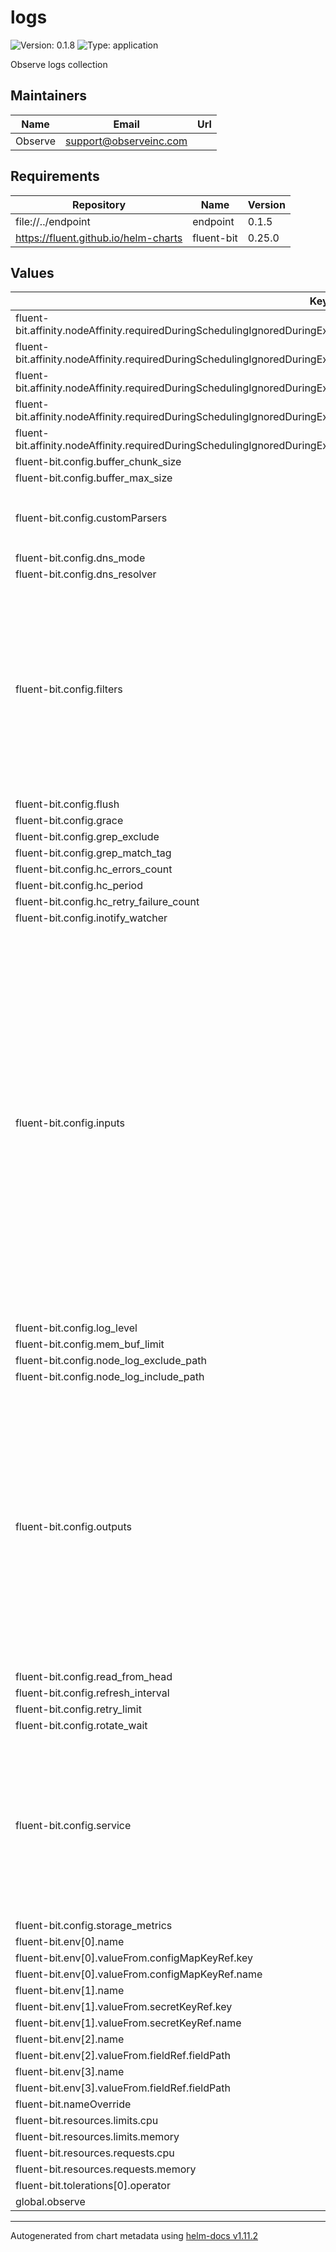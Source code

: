 # logs

![Version: 0.1.8](https://img.shields.io/badge/Version-0.1.8-informational?style=flat-square) ![Type: application](https://img.shields.io/badge/Type-application-informational?style=flat-square)

Observe logs collection

## Maintainers

| Name | Email | Url |
| ---- | ------ | --- |
| Observe | <support@observeinc.com> |  |

## Requirements

| Repository | Name | Version |
|------------|------|---------|
| file://../endpoint | endpoint | 0.1.5 |
| https://fluent.github.io/helm-charts | fluent-bit | 0.25.0 |

## Values

| Key | Type | Default | Description |
|-----|------|---------|-------------|
| fluent-bit.affinity.nodeAffinity.requiredDuringSchedulingIgnoredDuringExecution.nodeSelectorTerms[0].matchExpressions[0].key | string | `"observeinc.com/unschedulable"` |  |
| fluent-bit.affinity.nodeAffinity.requiredDuringSchedulingIgnoredDuringExecution.nodeSelectorTerms[0].matchExpressions[0].operator | string | `"DoesNotExist"` |  |
| fluent-bit.affinity.nodeAffinity.requiredDuringSchedulingIgnoredDuringExecution.nodeSelectorTerms[0].matchExpressions[1].key | string | `"kubernetes.io/os"` |  |
| fluent-bit.affinity.nodeAffinity.requiredDuringSchedulingIgnoredDuringExecution.nodeSelectorTerms[0].matchExpressions[1].operator | string | `"NotIn"` |  |
| fluent-bit.affinity.nodeAffinity.requiredDuringSchedulingIgnoredDuringExecution.nodeSelectorTerms[0].matchExpressions[1].values[0] | string | `"windows"` |  |
| fluent-bit.config.buffer_chunk_size | string | `"32k"` |  |
| fluent-bit.config.buffer_max_size | string | `"256k"` |  |
| fluent-bit.config.customParsers | string | `"[PARSER]\n    Name        kube-custom\n    Format      regex\n    Regex       (?<podName>[a-z0-9](?:[-a-z0-9]*[a-z0-9])?(?:\\.[a-z0-9]([-a-z0-9]*[a-z0-9])?)*)_(?<namespace>[^_]+)_(?<containerName>.+)-(?<containerId>[a-f0-9]{64})\\.log$\n"` |  |
| fluent-bit.config.dns_mode | string | `"UDP"` |  |
| fluent-bit.config.dns_resolver | string | `"LEGACY"` |  |
| fluent-bit.config.filters | string | `"[FILTER]\n    Name                record_modifier\n    Alias               add_nodename\n    Match               *\n    Record              nodeName ${NODE}\n\n[FILTER]\n    Name                parser\n    Alias               parse_filename\n    Match               k8slogs\n    Key_Name            filename\n    Reserve_Data        True\n    Parser              kube-custom\n\n[FILTER]\n    Name                record_modifier\n    Alias               filter_docker\n    Match               k8slogs\n    Whitelist_key       containerId\n    Whitelist_key       containerName\n    Whitelist_key       log\n    Whitelist_key       podName\n    Whitelist_key       namespace\n    Whitelist_key       nodeName\n\n[FILTER]\n    Name                grep\n    Alias               exclude\n    Match               {{.Values.config.grep_match_tag}}\n    Exclude             {{.Values.config.grep_exclude}}\n"` |  |
| fluent-bit.config.flush | int | `2` |  |
| fluent-bit.config.grace | int | `10` |  |
| fluent-bit.config.grep_exclude | string | `"nomatch ^$"` |  |
| fluent-bit.config.grep_match_tag | string | `"nothing"` |  |
| fluent-bit.config.hc_errors_count | int | `5` |  |
| fluent-bit.config.hc_period | int | `10` |  |
| fluent-bit.config.hc_retry_failure_count | int | `5` |  |
| fluent-bit.config.inotify_watcher | string | `"true"` |  |
| fluent-bit.config.inputs | string | `"[INPUT]\n    Name                tail\n    Tag                 k8slogs\n    Alias               k8slogs\n    Path                /var/log/containers/*.log\n    Path_Key            filename\n    DB                  /var/log/flb_kube_${NAMESPACE}.db\n    Skip_Long_Lines     On\n    Read_From_Head      {{.Values.config.read_from_head}}\n    Mem_Buf_Limit       {{.Values.config.mem_buf_limit}}\n    Buffer_Chunk_Size   {{.Values.config.buffer_chunk_size}}\n    Buffer_Max_Size     {{.Values.config.buffer_max_size}}\n    Rotate_Wait         {{.Values.config.rotate_wait}}\n    Refresh_Interval    {{.Values.config.refresh_interval}}\n    Inotify_Watcher     {{.Values.config.inotify_watcher}}\n\n[INPUT]\n    Name                tail\n    Tag                 k8snode\n    Alias               k8snode\n    Path                {{.Values.config.node_log_include_path}}\n    Exclude_Path        {{.Values.config.node_log_exclude_path}}\n    Path_Key            filename\n    DB                  /var/log/flb_node_${NAMESPACE}.db\n    Skip_Long_Lines     On\n    Read_From_Head      {{.Values.config.read_from_head}}\n    Mem_Buf_Limit       {{.Values.config.mem_buf_limit}}\n    Buffer_Chunk_Size   {{.Values.config.buffer_chunk_size}}\n    Buffer_Max_Size     {{.Values.config.buffer_max_size}}\n    Rotate_Wait         {{.Values.config.rotate_wait}}\n    Inotify_Watcher     {{.Values.config.inotify_watcher}}\n"` |  |
| fluent-bit.config.log_level | string | `"warning"` |  |
| fluent-bit.config.mem_buf_limit | string | `"10MB"` |  |
| fluent-bit.config.node_log_exclude_path | string | `"nomatch"` |  |
| fluent-bit.config.node_log_include_path | string | `"/var/log/kube-apiserver-audit.log"` |  |
| fluent-bit.config.outputs | string | `"[OUTPUT]\n    Name                http\n    Match               k8slogs*\n    Alias               k8slogs\n    Host                {{ include \"observe.collectorHost\" . }}\n    Port                {{ include \"observe.collectorPort\" . }}\n    TLS                 {{ include \"observe.useTLS\" . }}\n    URI                 /v1/http/kubernetes/logs?clusterUid=${OBSERVE_CLUSTER}\n    Format              msgpack\n    Header              X-Observe-Decoder fluent\n    Header              Authorization Bearer ${OBSERVE_TOKEN}\n    Compress            gzip\n    Retry_Limit         {{.Values.config.retry_limit}}\n\n[OUTPUT]\n    Name                http\n    Match               k8snode*\n    Alias               k8snode\n    Host                {{ include \"observe.collectorHost\" . }}\n    Port                {{ include \"observe.collectorPort\" . }}\n    TLS                 {{ include \"observe.useTLS\" . }}\n    URI                 /v1/http/kubernetes/node?clusterUid=${OBSERVE_CLUSTER}\n    Format              msgpack\n    Header              X-Observe-Decoder fluent\n    Header              Authorization Bearer ${OBSERVE_TOKEN}\n    Compress            gzip\n    Retry_Limit         {{.Values.config.retry_limit}}\n"` |  |
| fluent-bit.config.read_from_head | string | `"true"` |  |
| fluent-bit.config.refresh_interval | int | `2` |  |
| fluent-bit.config.retry_limit | int | `5` |  |
| fluent-bit.config.rotate_wait | int | `5` |  |
| fluent-bit.config.service | string | `"[SERVICE]\n    Flush                  {{.Values.config.flush}}\n    Grace                  {{.Values.config.grace}}\n    Daemon                 Off\n    Log_Level              {{.Values.config.log_level}}\n    Parsers_File           custom_parsers.conf\n    HTTP_Server            On\n    HTTP_Listen            0.0.0.0\n    HTTP_PORT              2020\n    Health_Check           On\n    HC_Errors_Count        {{.Values.config.hc_errors_count}}\n    HC_Retry_Failure_Count {{.Values.config.hc_retry_failure_count}}\n    HC_Period              {{.Values.config.hc_period}}\n    dns.mode               {{.Values.config.dns_mode}}\n    dns.resolver           {{.Values.config.dns_resolver}}\n    storage.metrics        {{.Values.config.storage_metrics}}\n"` |  |
| fluent-bit.config.storage_metrics | string | `"off"` |  |
| fluent-bit.env[0].name | string | `"OBSERVE_CLUSTER"` |  |
| fluent-bit.env[0].valueFrom.configMapKeyRef.key | string | `"id"` |  |
| fluent-bit.env[0].valueFrom.configMapKeyRef.name | string | `"cluster-info"` |  |
| fluent-bit.env[1].name | string | `"OBSERVE_TOKEN"` |  |
| fluent-bit.env[1].valueFrom.secretKeyRef.key | string | `"OBSERVE_TOKEN"` |  |
| fluent-bit.env[1].valueFrom.secretKeyRef.name | string | `"credentials"` |  |
| fluent-bit.env[2].name | string | `"NODE"` |  |
| fluent-bit.env[2].valueFrom.fieldRef.fieldPath | string | `"spec.nodeName"` |  |
| fluent-bit.env[3].name | string | `"NAMESPACE"` |  |
| fluent-bit.env[3].valueFrom.fieldRef.fieldPath | string | `"metadata.namespace"` |  |
| fluent-bit.nameOverride | string | `"logs"` |  |
| fluent-bit.resources.limits.cpu | string | `"100m"` |  |
| fluent-bit.resources.limits.memory | string | `"128Mi"` |  |
| fluent-bit.resources.requests.cpu | string | `"100m"` |  |
| fluent-bit.resources.requests.memory | string | `"128Mi"` |  |
| fluent-bit.tolerations[0].operator | string | `"Exists"` |  |
| global.observe | object | `{}` |  |

----------------------------------------------
Autogenerated from chart metadata using [helm-docs v1.11.2](https://github.com/norwoodj/helm-docs/releases/v1.11.2)
